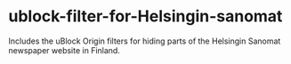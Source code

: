 # ublock-filter-for-Helsingin-sanomat
Includes the uBlock Origin filters for hiding parts of the Helsingin Sanomat newspaper website in Finland.
